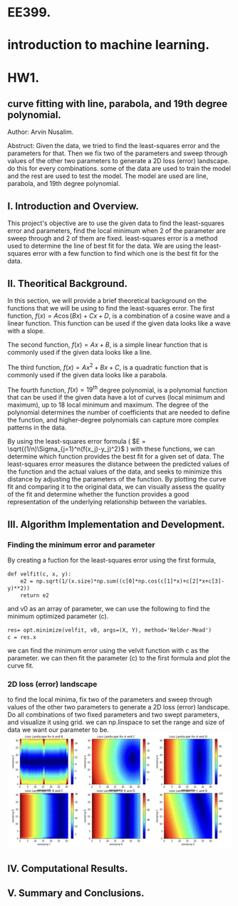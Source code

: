 # EE399. 
# introduction to machine learning. 
# HW1. 

## curve fitting with line, parabola, and 19th degree polynomial. 
Author: Arvin Nusalim. 

Abstruct: Given the data, we tried to find the least-squares error and the parameters for that. Then we fix two of the parameters and sweep through values of the other two parameters to generate a 2D loss (error) landscape. do this for every combinations. some of the data are used to train the model and the rest are used to test the model. The model are used are line, parabola, and 19th degree polynomial.  

## I. Introduction and Overview.   
This project's objective are to use the given data to find the least-squares error and parameters, find the local minimum when 2 of the parameter are sweep through and 2 of them are fixed. least-squares error is a method used to determine the line of best fit for the data. We are using the least-squares error with a few function to find which one is the best fit for the data. 
   
## II. Theoritical Background. 
In this section, we will provide a brief theoretical background on the functions that we will be using to find the least-squares error. The first function, $f(x) = A\cos(Bx) + Cx + D$, is a combination of a cosine wave and a linear function. This function can be used if the given data looks like a wave with a slope.

The second function, $f(x) = Ax + B$, is a simple linear function that is commonly used if the given data looks like a line.

The third function, $f(x) = Ax^2 + Bx + C$, is a quadratic function that is commonly used if the given data looks like a parabola.

The fourth function, $f(x) = 19^{th}$ degree polynomial, is a polynomial function that can be used if the given data have a lot of curves (local minimum and maximum), up to 18 local minimum and maximum. The degree of the polynomial determines the number of coefficients that are needed to define the function, and higher-degree polynomials can capture more complex patterns in the data.

By using the least-squares error formula ( $E = \sqrt{(1/n)\Sigma_{j=1}^n(f(x_j)-y_j)^2}$  ) with these functions, we can determine which function provides the best fit for a given set of data. The least-squares error measures the distance between the predicted values of the function and the actual values of the data, and seeks to minimize this distance by adjusting the parameters of the function. By plotting the curve fit and comparing it to the original data, we can visually assess the quality of the fit and determine whether the function provides a good representation of the underlying relationship between the variables.

## III. Algorithm Implementation and Development. 
### Finding the minimum error and parameter
By creating a fuction for the least-squares error using the first formula,
```
def velfit(c, x, y):
    e2 = np.sqrt(1/(x.size)*np.sum((c[0]*np.cos(c[1]*x)+c[2]*x+c[3]-y)**2))
    return e2
```
and v0 as an array of parameter, we can use the following to find the minimum optimized parameter (c).
```
res= opt.minimize(velfit, v0, args=(X, Y), method='Nelder-Mead')
c = res.x
```
we can find the minimum error using the velvit function with c as the parameter. we can then fit the parameter (c) to the first formula and plot the curve fit.

### 2D loss (error) landscape
to find the local minima, fix two of the parameters and sweep through values of the other two parameters to generate a 2D loss (error) landscape. Do all combinations of two fixed parameters and two swept parameters, and visualize it using grid. we can np.linspace to set the range and size of data we want our parameter to be. 
![grid](grid.png)


## IV. Computational Results. 

## V. Summary and Conclusions. 
